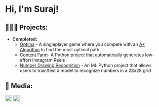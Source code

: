 <h1>Hi, I'm Suraj!

<h2>🧑🏽‍💻 Projects:</h2>

- <b>Completed: </b>
  - [Optima](https://github.com/SurajP-Py/Optima) - A singleplayer game where you compete with an [A* Algorithm](https://en.wikipedia.org/wiki/A*_search_algorithm) to find the most optimal path
  - [Content Farm](https://github.com/SurajP-Py/Content-Farm)- A Python project that automatically generates low-effort Instagram Reels
  - [Number Drawing Recognition](https://github.com/SurajP-Py/ndr) - An ML Python project that allows users to train/test a model to recognize numbers in a 28x28 grid
  
<h2> 🤳 Media:</h2>

[<img align="left" width="22px" src="https://cdn.jsdelivr.net/npm/simple-icons@v3/icons/youtube.svg" />][youtube]
[<img align="left" width="22px" src="https://cdn.jsdelivr.net/npm/simple-icons@v3/icons/instagram.svg" />][instagram]

[youtube]: https://www.youtube.com/@DuragPatel04
[instagram]: https://www.instagram.com/suraj.patel04/

<!--
**SurajP-Py/SurajP-Py ** is a ✨ _special_ ✨ repository because its `README.md` (this file) appears on your GitHub profile.

Here are some ideas to get you started:

- 🔭 I’m currently working on ...
- 🌱 I’m currently learning ...
- 👯 I’m looking to collaborate on ...
- 🤔 I’m looking for help with ...
- 💬 Ask me about ...
- 📫 How to reach me: ...
- 😄 Pronouns: ...
- ⚡ Fun fact: ...
-->
